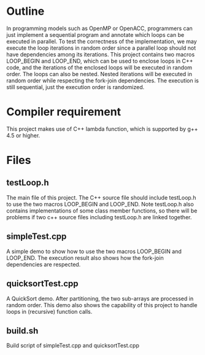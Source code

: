 # Outline
In programming models such as OpenMP or OpenACC,
programmers can just implement a sequential program
and annotate which loops can be executed in parallel.
To test the correctness of the implementation,
we may execute the loop iterations in random order
since a parallel loop should not have dependencies among its iterations.
This project contains two macros LOOP_BEGIN and LOOP_END,
which can be used to enclose loops in C++ code, 
and the iterations of the enclosed loops will be executed in random order.
The loops can also be nested. 
Nested iterations will be executed in random order
while respecting the fork-join dependencies.
The execution is still sequential, just the execution order is randomized.

# Compiler requirement
This project makes use of C++ lambda function, which is supported by g++ 4.5 or higher.

# Files
## testLoop.h
The main file of this project. 
The C++ source file should include testLoop.h to use the two macros LOOP_BEGIN and LOOP_END.
Note testLoop.h also contains implementations of some class member functions,
so there will be problems if two c++ source files including testLoop.h are linked together.

## simpleTest.cpp
A simple demo to show how to use the two macros LOOP_BEGIN and LOOP_END.
The execution result also shows how the fork-join dependencies are respected.

## quicksortTest.cpp
A QuickSort demo. After partitioning, the two sub-arrays are processed in random order.
This demo also shows the capability of this project to handle loops in (recursive) function calls.

## build.sh
Build script of simpleTest.cpp and quicksortTest.cpp
